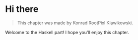 # Hi there

> This chapter was made by Konrad RootPixl Klawikowski.

Welcome to the Haskell part!
I hope you'll enjoy this chapter.
